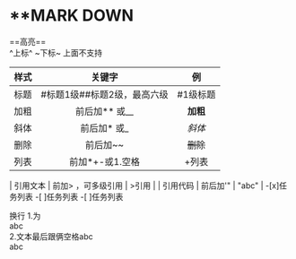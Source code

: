 # **MARK DOWN

==高亮==  
^上标^
~下标~
上面不支持
  
|    样式    |          关键字              |     例     |
|   :----:   | :------------------------:  |  :------:  |
|    标题    |  #标题1级##标题2级，最高六级  |   #1级标题  |
|    加粗    |           前后加** 或__      |  **加粗**  |
|    斜体    |             前后加* 或_      |    *斜体*  |
|    删除    |             前后加~~         |  ~~删除~~  |
|    列表    |          前加*+-或1.空格     |    +列表    |

|  引用文本  |      前加> ，可多级引用       |    >引用    |
|  引用代码  |          前后加'"            |    "abc"    |
-[x]任务列表
-[ ]任务列表
-[ ]任务列表

换行
1.为</BR>abc</BR>
2.文本最后跟俩空格abc  
abc
